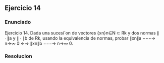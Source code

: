 ## Ejercicio 14

### Enunciado

Ejercicio 14. Dada una sucesi´on de vectores {xn}n∈N ⊂ Rk y dos normas ∥ · ∥a y ∥ · ∥b de
Rk, usando la equivalencia de normas, probar
∥xn∥a −−−→
n→∞ 0 ⇐⇒ ∥xn∥b −−−→
n→∞ 0.

### Resolucion
